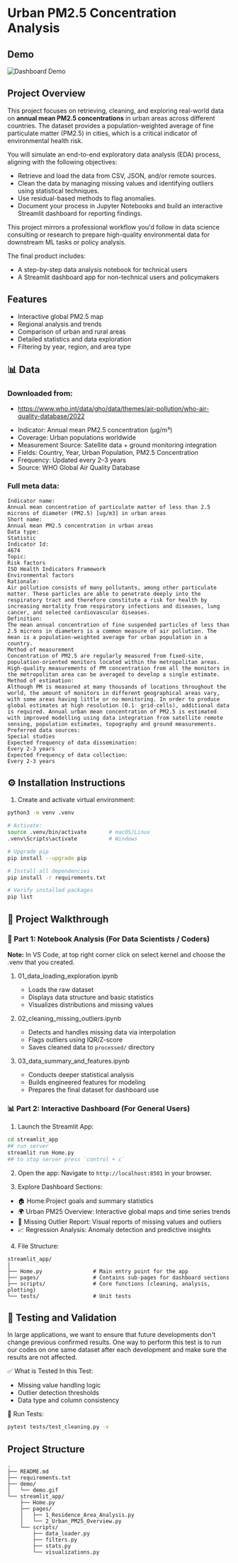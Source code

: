 # Urban PM2.5 Concentration Analysis

## Demo

![Dashboard Demo](demo/demo.gif)

## **Project Overview**  
This project focuses on retrieving, cleaning, and exploring real-world data on **annual mean PM2.5 concentrations** in urban areas across different countries. The dataset provides a population-weighted average of fine particulate matter (PM2.5) in cities, which is a critical indicator of environmental health risk.

You will simulate an end-to-end exploratory data analysis (EDA) process, aligning with the following objectives:
- Retrieve and load the data from CSV, JSON, and/or remote sources.
- Clean the data by managing missing values and identifying outliers using statistical techniques.
- Use residual-based methods to flag anomalies.
- Document your process in Jupyter Notebooks and build an interactive Streamlit dashboard for reporting findings.

This project mirrors a professional workflow you'd follow in data science consulting or research to prepare high-quality environmental data for downstream ML tasks or policy analysis.

The final product includes:
- A step-by-step data analysis notebook for technical users
- A Streamlit dashboard app for non-technical users and policymakers

## Features

- Interactive global PM2.5 map
- Regional analysis and trends
- Comparison of urban and rural areas
- Detailed statistics and data exploration
- Filtering by year, region, and area type

## 📊 Data
### **Downloaded from:** 
   * https://www.who.int/data/gho/data/themes/air-pollution/who-air-quality-database/2022

- Indicator: Annual mean PM2.5 concentration (µg/m³)
- Coverage: Urban populations worldwide
- Measurement Source: Satellite data + ground monitoring integration
- Fields: Country, Year, Urban Population, PM2.5 Concentration
- Frequency: Updated every 2–3 years
- Source: WHO Global Air Quality Database

### Full meta data:
```
Indicator name:
Annual mean concentration of particulate matter of less than 2.5 microns of diameter (PM2.5) [ug/m3] in urban areas
Short name:
Annual mean PM2.5 concentration in urban areas
Data type:
Statistic
Indicator Id:
4674
Topic:
Risk factors
ISO Health Indicators Framework
Environmental factors
Rationale:
Air pollution consists of many pollutants, among other particulate matter. These particles are able to penetrate deeply into the respiratory tract and therefore constitute a risk for health by increasing mortality from respiratory infections and diseases, lung cancer, and selected cardiovascular diseases.
Definition:
The mean annual concentration of fine suspended particles of less than 2.5 microns in diameters is a common measure of air pollution. The mean is a population-weighted average for urban population in a country.
Method of measurement
Concentration of PM2.5 are regularly measured from fixed-site,  population-oriented monitors located within the metropolitan areas. High-quality measurements of PM concentration from all the monitors in the metropolitan area can be averaged to develop a single estimate.  
Method of estimation:
Although PM is measured at many thousands of locations throughout the world, the amount of monitors in different geographical areas vary, with some areas having little or no monitoring. In order to produce global estimates at high resolution (0.1◦ grid‐cells), additional data is required. Annual urban mean concentration of PM2.5 is estimated with improved modelling using data integration from satellite remote sensing, population estimates, topography and ground measurements.
Preferred data sources:
Special studies
Expected frequency of data dissemination:
Every 2-3 years
Expected frequency of data collection:
Every 2-3 years
```

## ⚙️ Installation Instructions

1. Create and activate virtual environment:
```bash
python3 -m venv .venv

# Activate:
source .venv/bin/activate       # macOS/Linux
.venv\Scripts\activate          # Windows

# Upgrade pip
pip install --upgrade pip      

# Install all dependencies
pip install -r requirements.txt 

# Verify installed packages
pip list 
```

## 🔬 Project Walkthrough

### 📓 Part 1: Notebook Analysis (For Data Scientists / Coders)

**Note:** In VS Code, at top right corner click on select kernel and choose the .venv that you created. 

1. 01_data_loading_exploration.ipynb
   - Loads the raw dataset
   - Displays data structure and basic statistics
   - Visualizes distributions and missing values

2. 02_cleaning_missing_outliers.ipynb
   - Detects and handles missing data via interpolation
   - Flags outliers using IQR/Z-score
   - Saves cleaned data to `processed/` directory

3. 03_data_summary_and_features.ipynb
   - Conducts deeper statistical analysis
   - Builds engineered features for modeling
   - Prepares the final dataset for dashboard use


### 📊 Part 2: Interactive Dashboard (For General Users)

1. Launch the Streamlit App:
```bash
cd streamlit_app 
## run server
streamlit run Home.py
## to stop server press `control + c`
```

2. Open the app:
Navigate to `http://localhost:8501` in your browser.

3. Explore Dashboard Sections:
- 🏠 Home:Project goals and summary statistics
- 🌍 Urban PM25 Overview: Interactive global maps and time series trends
- 🧼 Missing Outlier Report: Visual reports of missing values and outliers
- 📈 Regression Analysis: Anomaly detection and predictive insights

4. File Structure:
```
streamlit_app/
│
├── Home.py                # Main entry point for the app
├── pages/                 # Contains sub-pages for dashboard sections
├── scripts/               # Core functions (cleaning, analysis, plotting)
└── tests/                 # Unit tests
```

## 🧪 Testing and Validation

In large applications, we want to ensure that future developments don't change previous confirmed results. One way to perform this test is to run our codes on one same dataset after each development and make sure the results are not affected. 


✅ What is Tested In this Test:
- Missing value handling logic
- Outlier detection thresholds
- Data type and column consistency

🧪 Run Tests:
```bash
pytest tests/test_cleaning.py -v
```

## Project Structure

```
.
├── README.md
├── requirements.txt
├── demo/
│   └── demo.gif
└── streamlit_app/
    ├── Home.py
    ├── pages/
    │   ├── 1_Residence_Area_Analysis.py
    │   └── 2_Urban_PM25_Overview.py
    └── scripts/
        ├── data_loader.py
        ├── filters.py
        ├── stats.py
        └── visualizations.py
```
